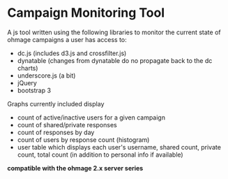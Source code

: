 Campaign Monitoring Tool
=======================

A js tool written using the following libraries to monitor the current state of ohmage campaigns a user has access to:
  * dc.js (includes d3.js and crossfilter.js)
  * dynatable (changes from dynatable do no propagate back to the dc charts)
  * underscore.js (a bit)
  * jQuery
  * bootstrap 3

Graphs currently included display
  * count of active/inactive users for a given campaign
  * count of shared/private responses
  * count of responses by day
  * count of users by response count (histogram)
  * user table which displays each user's username, shared count, private count, total count (in addition to personal info if available)



**compatible with the ohmage 2.x server series**
